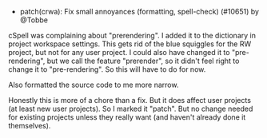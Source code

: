 - patch(crwa): Fix small annoyances (formatting, spell-check) (#10651) by @Tobbe

cSpell was complaining about "prerendering". I added it to the dictionary in
project workspace settings. This gets rid of the blue squiggles for the RW
project, but not for any user project. I could also have changed it to
"pre-rendering", but we call the feature "prerender", so it didn't feel right
to change it to "pre-rendering". So this will have to do for now.

Also formatted the source code to me more narrow.

Honestly this is more of a chore than a fix. But it does affect user projects
(at least new user projects). So I marked it "patch". But no change needed for
existing projects unless they really want (and haven't already done it
themselves).
